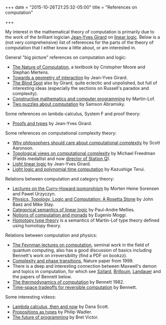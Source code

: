 +++
date = "2015-10-26T21:25:32-05:00"
title = "References on computation"

+++

My interest in the mathematical theory of computation is primarily due to the work of the brilliant logician [Jean-Yves Girard](https://en.wikipedia.org/wiki/Jean-Yves_Girard) on [linear logic](http://plato.stanford.edu/entries/logic-linear/). Below is a (not very comprehensive) list of references for the parts of the theory of computation that I either know a little about, or am interested in.

General "big picture" references on computation and logic:

*  [The Nature of Computation](https://global.oup.com/academic/product/the-nature-of-computation-9780199233212?cc=us&lang=en&), a textbook by Cristopher Moore and Stephan Mertens.
*  [Towards a geometry of interaction](https://jb55.com/linear/pdf/Towards%20a%20geometry%20of%20interaction.pdf) by Jean-Yves Girard.
*  [The Blind Spot](http://iml.univ-mrs.fr/~girard/coursang/coursang.html) also by Girard, quite eclectic and unpolished, but full of interesting ideas (especially the sections on Russell's paradox and complexity).
*  [Constructive mathematics and computer programming](http://www.cs.tufts.edu/~nr/cs257/archive/per-martin-lof/constructive-math.pdf) by Martin-Lof.
*  [Two puzzles about computation](http://arxiv.org/abs/1403.4880) by Samson Abramsky.

Some references on lambda-calculus, System F and proof theory:

*  [Proofs and types](http://www.paultaylor.eu/stable/prot.pdf) by Jean-Yves Girard.

Some references on computational complexity theory:

*  [Why philosophers should care about computational complexity](http://www.scottaaronson.com/papers/philos.pdf) by Scott Aaronson.
*  [Topological views on computational complexity](http://stationq.cnsi.ucsb.edu/~freedman/Publications/67.pdf) by Michael Freedman (Fields medallist and now [director of Station Q](http://research.microsoft.com/en-us/press/mfreedman.aspx)).
*  [Light linear logic](http://iml.univ-mrs.fr/~girard/LLL.pdf.gz) by Jean-Yves Girard.
*  [Light logic and polynomial time computation](http://www.kurims.kyoto-u.ac.jp/~terui/phd.pdf) by Kazushige Terui.

Relations between computation and category theory:

*  [Lectures on the Curry-Howard isomorphism](https://www.elsevier.com/books/lectures-on-the-curry-howard-isomorphism/srensen/978-0-444-52077-7) by Morten Heine Sorensen and Pawel Urzyczyn.
*  [Physics, Topology, Logic and Computation:
A Rosetta Stone](http://math.ucr.edu/home/baez/rosetta.pdf) by John Baez and Mike Stay.
*  [Categorical semantics of linear logic](http://www.pps.univ-paris-diderot.fr/~mellies/mpri/mpri-ens/biblio/categorical-semantics-of-linear-logic.pdf) by Paul-Andre Mellies.
*  [Notions of computation and monads](https://core.ac.uk/download/files/145/21173011.pdf) by Eugenio Moggi.
*  [Homotopy type theory](http://homotopytypetheory.org/) is a semantics of Martin-Lof type theory defined using homotopy theory.

Relations between computation and physics:

*  [The Feynman lectures on computation](http://www.amazon.com/Feynman-Lectures-On-Computation-Richard/dp/0738202967), seminal work in the field of quantum computing, also has a good discussion of basics including Bennett's work on irreversibility (find a PDF on bookzz).
*  [Complexity and phase transitions](http://www.cs.cornell.edu/selman/papers/pdf/99.nature.phase.pdf), Nature paper from 1999.
*  There is a deep and interesting connection between Maxwell's demon and topics in computation, for which see [Szilard](https://www.weizmann.ac.il/complex/tlusty/courses/InfoInBio/Papers/Szilard1929.pdf), [Brillouin](http://adsabs.harvard.edu/abs/1961AmJPh..29..318B), [Landauer](http://worrydream.com/refs/Landauer%20-%20Irreversibility%20and%20Heat%20Generation%20in%20the%20Computing%20Process.pdf) and the papers of Bennett below.
*  [The thermodynamics of computation](http://www.pitt.edu/~jdnorton/lectures/Rotman_Summer_School_2013/thermo_computing_docs/Bennett_1982.pdf) by Bennett 1982.
*  [Time-space tradeoffs for reversible computation](http://citeseerx.ist.psu.edu/viewdoc/download?doi=10.1.1.364.3669&rep=rep1&type=pdf) by Bennett.

Some interesting videos:

*  [Lambda calculus, then and now](https://www.youtube.com/watch?v=7cPtCpyBPNI) by Dana Scott.
*  [Propositions as types](https://www.youtube.com/watch?v=IOiZatlZtGU) by Philip Wadler.
*  [The future of programming](https://www.youtube.com/watch?v=8pTEmbeENF4) by Bret Victor.
